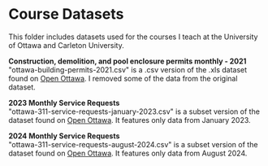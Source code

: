 # Course Datasets

This folder includes datasets used for the courses I teach at the University of Ottawa and Carleton University.

**Construction, demolition, and pool enclosure permits monthly - 2021**<br>
"ottawa-building-permits-2021.csv" is a .csv version of the .xls dataset found on [Open Ottawa](https://open.ottawa.ca/documents/construction-demolition-and-pool-enclosure-permits-monthly-2021/about). I removed some of the data from the original dataset.

**2023 Monthly Service Requests**<br>
"ottawa-311-service-requests-january-2023.csv" is a subset version of the dataset found on [Open Ottawa](https://open.ottawa.ca/datasets/2023-monthly-service-requests/explore). It features only data from January 2023.

**2024 Monthly Service Requests**<br>
"ottawa-311-service-requests-august-2024.csv" is a subset version of the dataset found on [Open Ottawa](https://open.ottawa.ca/documents/65fe42e2502d442b8a774fd3d954cac5/about). It features only data from August 2024.

